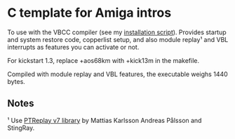 # C template for Amiga intros

To use with the VBCC compiler (see my [installation script](https://github.com/nicolasbauw/Amiga-cc)). Provides startup and system restore code, copperlist setup, and also module replay¹ and VBL interrupts as features you can activate or not.

For kickstart 1.3, replace +aos68km with +kick13m in the makefile.

Compiled with module replay and VBL features, the executable weighs 1440 bytes.

## Notes
¹ Use [PTReplay v7 library](https://www.pouet.net/prod.php?which=82170) by Mattias Karlsson Andreas Pålsson and StingRay.
